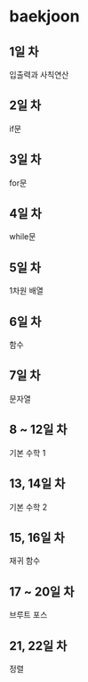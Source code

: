 # baekjoon
## 1일 차
입출력과 사칙연산
## 2일 차
if문
## 3일 차
for문
## 4일 차
while문
## 5일 차
1차원 배열
## 6일 차
함수
## 7일 차
문자열
## 8 ~ 12일 차
기본 수학 1
## 13, 14일 차
기본 수학 2
## 15, 16일 차
재귀 함수
## 17 ~ 20일 차
브루트 포스
## 21, 22일 차
정렬
